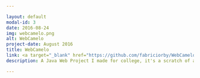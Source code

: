 ```yaml
---

layout: default
modal-id: 3
date: 2016-08-24
img: webcamelo.png
alt: WebCamelo
project-date: August 2016
title: WebCamelo
link: <a target="_blank" href="https://github.com/fabriciorby/WebCamelo"> See at Github <a/>
description: A Java Web Project I made for college, it's a scratch of an e-commerce where you can buy anything and sell anything. The main goal here was to put in practice everything we've learned in classes, at least the most advanced things. I used SpringMVC framework to help me here. There is Bootstrap, JavaScript and JSTL also.

---
```

